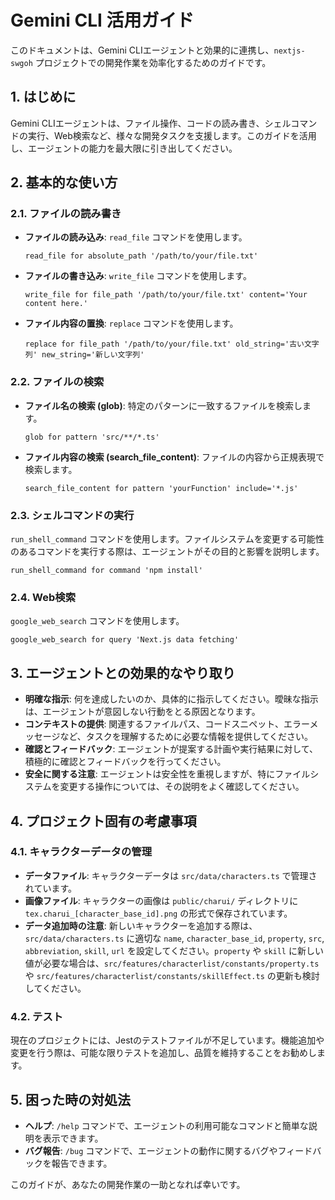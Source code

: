 # Gemini CLI 活用ガイド

このドキュメントは、Gemini CLIエージェントと効果的に連携し、`nextjs-swgoh` プロジェクトでの開発作業を効率化するためのガイドです。

## 1. はじめに

Gemini CLIエージェントは、ファイル操作、コードの読み書き、シェルコマンドの実行、Web検索など、様々な開発タスクを支援します。このガイドを活用し、エージェントの能力を最大限に引き出してください。

## 2. 基本的な使い方

### 2.1. ファイルの読み書き

*   **ファイルの読み込み**: `read_file` コマンドを使用します。
    ```
    read_file for absolute_path '/path/to/your/file.txt'
    ```
*   **ファイルの書き込み**: `write_file` コマンドを使用します。
    ```
    write_file for file_path '/path/to/your/file.txt' content='Your content here.'
    ```
*   **ファイル内容の置換**: `replace` コマンドを使用します。
    ```
    replace for file_path '/path/to/your/file.txt' old_string='古い文字列' new_string='新しい文字列'
    ```

### 2.2. ファイルの検索

*   **ファイル名の検索 (glob)**: 特定のパターンに一致するファイルを検索します。
    ```
    glob for pattern 'src/**/*.ts'
    ```
*   **ファイル内容の検索 (search_file_content)**: ファイルの内容から正規表現で検索します。
    ```
    search_file_content for pattern 'yourFunction' include='*.js'
    ```

### 2.3. シェルコマンドの実行

`run_shell_command` コマンドを使用します。ファイルシステムを変更する可能性のあるコマンドを実行する際は、エージェントがその目的と影響を説明します。

```
run_shell_command for command 'npm install'
```

### 2.4. Web検索

`google_web_search` コマンドを使用します。

```
google_web_search for query 'Next.js data fetching'
```

## 3. エージェントとの効果的なやり取り

*   **明確な指示**: 何を達成したいのか、具体的に指示してください。曖昧な指示は、エージェントが意図しない行動をとる原因となります。
*   **コンテキストの提供**: 関連するファイルパス、コードスニペット、エラーメッセージなど、タスクを理解するために必要な情報を提供してください。
*   **確認とフィードバック**: エージェントが提案する計画や実行結果に対して、積極的に確認とフィードバックを行ってください。
*   **安全に関する注意**: エージェントは安全性を重視しますが、特にファイルシステムを変更する操作については、その説明をよく確認してください。

## 4. プロジェクト固有の考慮事項

### 4.1. キャラクターデータの管理

*   **データファイル**: キャラクターデータは `src/data/characters.ts` で管理されています。
*   **画像ファイル**: キャラクターの画像は `public/charui/` ディレクトリに `tex.charui_[character_base_id].png` の形式で保存されています。
*   **データ追加時の注意**: 新しいキャラクターを追加する際は、`src/data/characters.ts` に適切な `name`, `character_base_id`, `property`, `src`, `abbreviation`, `skill`, `url` を設定してください。`property` や `skill` に新しい値が必要な場合は、`src/features/characterlist/constants/property.ts` や `src/features/characterlist/constants/skillEffect.ts` の更新も検討してください。

### 4.2. テスト

現在のプロジェクトには、Jestのテストファイルが不足しています。機能追加や変更を行う際は、可能な限りテストを追加し、品質を維持することをお勧めします。

## 5. 困った時の対処法

*   **ヘルプ**: `/help` コマンドで、エージェントの利用可能なコマンドと簡単な説明を表示できます。
*   **バグ報告**: `/bug` コマンドで、エージェントの動作に関するバグやフィードバックを報告できます。

このガイドが、あなたの開発作業の一助となれば幸いです。
